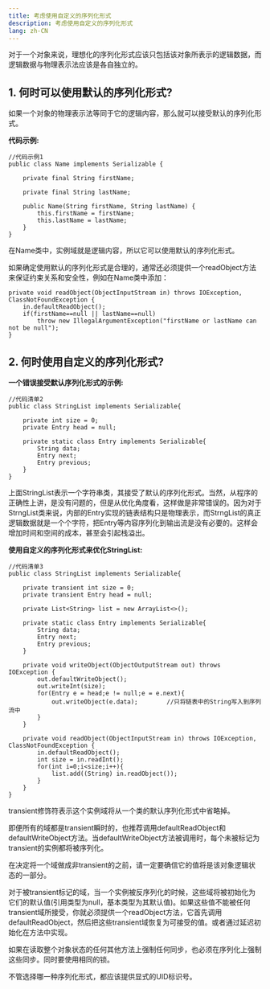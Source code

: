 ```yaml
---
title: 考虑使用自定义的序列化形式
description: 考虑使用自定义的序列化形式
lang: zh-CN
---
```


对于一个对象来说，理想化的序列化形式应该只包括该对象所表示的逻辑数据，而逻辑数据与物理表示法应该是各自独立的。

## 1. 何时可以使用默认的序列化形式?

如果一个对象的物理表示法等同于它的逻辑内容，那么就可以接受默认的序列化形式。

**代码示例:** 

```
//代码示例1
public class Name implements Serializable {
    
    private final String firstName;
    
    private final String lastName;

    public Name(String firstName, String lastName) {
        this.firstName = firstName;
        this.lastName = lastName;
    }
}
```

在Name类中，实例域就是逻辑内容，所以它可以使用默认的序列化形式。

如果确定使用默认的序列化形式是合理的，通常还必须提供一个readObject方法来保证约束关系和安全性，例如在Name类中添加：

```
private void readObject(ObjectInputStream in) throws IOException, ClassNotFoundException {
    in.defaultReadObject();
    if(firstName==null || lastName==null)
        throw new IllegalArgumentException("firstName or lastName can not be null");
}
```



## 2. 何时使用自定义的序列化形式?

**一个错误接受默认序列化形式的示例:** 

```
//代码清单2
public class StringList implements Serializable{
    
    private int size = 0;
    private Entry head = null;
    
    private static class Entry implements Serializable{
        String data;
        Entry next;
        Entry previous;
    }
}
```

上面StringList表示一个字符串类，其接受了默认的序列化形式。当然，从程序的正确性上讲，是没有问题的，但是从优化角度看，这样做是非常错误的。因为对于StrngList类来说，内部的Entry实现的链表结构只是物理表示，而StrngList的真正逻辑数据就是一个个字符，把Entry等内容序列化到输出流是没有必要的。这样会增加时间和空间的成本，甚至会引起栈溢出。



**使用自定义的序列化形式来优化StringList:** 

```
//代码清单3
public class StringList implements Serializable{

    private transient int size = 0;         
    private transient Entry head = null;
    
    private List<String> list = new ArrayList<>();

    private static class Entry implements Serializable{
        String data;
        Entry next;
        Entry previous;
    }
    
    private void writeObject(ObjectOutputStream out) throws IOException {
        out.defaultWriteObject();
        out.writeInt(size);
        for(Entry e = head;e != null;e = e.next){
            out.writeObject(e.data);        //只将链表中的String写入到序列流中
        }
    }
    
    private void readObject(ObjectInputStream in) throws IOException, ClassNotFoundException {
        in.defaultReadObject();
        int size = in.readInt();
        for(int i=0;i<size;i++){
            list.add((String) in.readObject());
        }
    }
}
```

transient修饰符表示这个实例域将从一个类的默认序列化形式中省略掉。

即便所有的域都是transient瞬时的，也推荐调用defaultReadObject和defaultWriteObject方法。当defaultWriteObject方法被调用时，每个未被标记为transient的实例都将被序列化。

在决定将一个域做成非transient的之前，请一定要确信它的值将是该对象逻辑状态的一部分。

对于被transient标记的域，当一个实例被反序列化的时候，这些域将被初始化为它们的默认值(引用类型为null，基本类型为其默认值)。如果这些值不能被任何transient域所接受，你就必须提供一个readObject方法，它首先调用defaultReadObject，然后把这些transient域恢复为可接受的值。或者通过延迟初始化在方法中实现。

如果在读取整个对象状态的任何其他方法上强制任何同步，也必须在序列化上强制这些同步。同时要使用相同的锁。

不管选择哪一种序列化形式，都应该提供显式的UID标识号。
